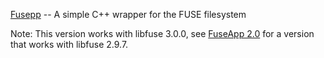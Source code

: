 <a href="https://www.storage-b.com/c/369">Fusepp</a> -- A simple C++ wrapper for the FUSE filesystem

Note: This version works with libfuse 3.0.0, see <a href="https://github.com/jachappell/FuseApp/releases/tag/2.0">FuseApp 2.0</a> for a version that works with libfuse 2.9.7.
